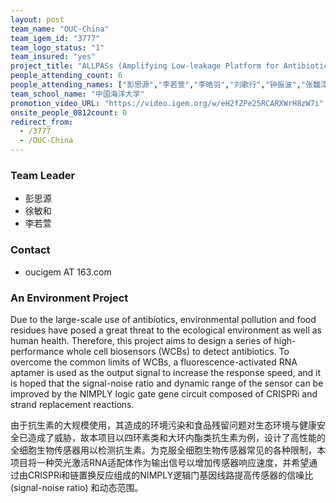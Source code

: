 ```yaml
---
layout: post
team_name: "OUC-China"
team_igem_id: "3777"
team_logo_status: "1"
team_insured: "yes"
project_title: "ALLPASs (Amplifying Low-leakage Platform for Antibiotic Sensors)"
people_attending_count: 6
people_attending_names: ["彭思源","李若萱","李皓羽","刘歌行","钟振波","张馥淳"]
team_school_name: "中国海洋大学"
promotion_video_URL: "https://video.igem.org/w/eH2fZPe25RCARXWrH8zW7i"
onsite_people_0812count: 0
redirect_from:
  - /3777
  - /OUC-China
---
```



### Team Leader
* 彭思源
* 徐敏和
* 李若萱

### Contact
* oucigem AT 163.com

### An Environment Project

Due to the large-scale use of antibiotics, environmental pollution and food residues have posed a great threat to the ecological environment as well as human health. Therefore, this project aims to design a series of high-performance whole cell biosensors (WCBs) to detect antibiotics. To overcome the common limits of WCBs, a fluorescence-activated RNA aptamer is used as the output signal to increase the response speed, and it is hoped that the signal-noise ratio and dynamic range of the sensor can be improved by the NIMPLY logic gate gene circuit composed of CRISPRi and strand replacement reactions.

由于抗生素的大规模使用，其造成的环境污染和食品残留问题对生态环境与健康安全已造成了威胁，故本项目以四环素类和大环内酯类抗生素为例，设计了高性能的全细胞生物传感器用以检测抗生素。为克服全细胞生物传感器常见的各种限制，本项目将一种荧光激活RNA适配体作为输出信号以增加传感器响应速度，并希望通过由CRISPRi和链置换反应组成的NIMPLY逻辑门基因线路提高传感器的信噪比 (signal-noise ratio) 和动态范围。
